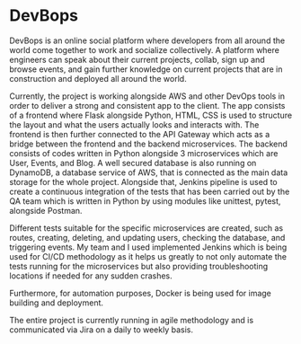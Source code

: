 # DevBops

DevBops is an online social platform where developers from all around the world come together to work and socialize collectively. A platform where engineers can speak about their current projects, collab, sign up and browse events, and gain further knowledge on current projects that are in construction and deployed all around the world.

Currently, the project is working alongside AWS and other DevOps tools in order to deliver a strong and consistent app to the client. The app consists of a frontend where Flask alongside Python, HTML, CSS is used to structure the layout and what the users actually looks and interacts with. The frontend is then further connected to the API Gateway which acts as a bridge between the frontend and the backend microservices. The backend consists of codes written in Python alongside 3 microservices which are User, Events, and Blog. A well secured database is also running on DynamoDB, a database service of AWS, that is connected as the main data storage for the whole project. Alongside that, Jenkins pipeline is used to create a continuous integration of the tests that has been carried out by the QA team which is written in Python by using modules like unittest, pytest, alongside Postman.

Different tests suitable for the specific microservices are created, such as routes, creating, deleting, and updating users, checking the database, and triggering events. My team and I used implemented Jenkins which is being used for CI/CD methodology as it helps us greatly to not only automate the tests running for the microservices but also providing troubleshooting locations if needed for any sudden crashes.

Furthermore, for automation purposes, Docker is being used for image building and deployment.

The entire project is currently running in agile methodology and is communicated via Jira on a daily to weekly basis.
